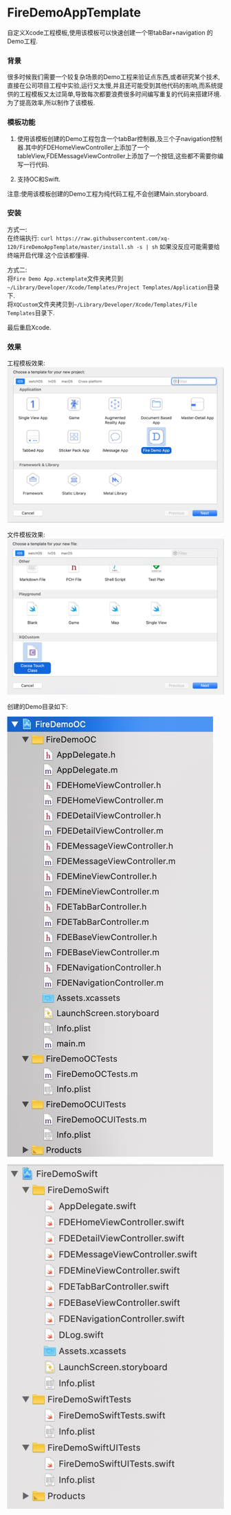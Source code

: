 # FireDemoAppTemplate
自定义Xcode工程模板,使用该模板可以快速创建一个带tabBar+navigation 的Demo工程.

### 背景
很多时候我们需要一个较复杂场景的Demo工程来验证点东西,或者研究某个技术,直接在公司项目工程中实验,运行又太慢,并且还可能受到其他代码的影响,而系统提供的工程模板又太过简单,导致每次都要浪费很多时间编写重复的代码来搭建环境.为了提高效率,所以制作了该模板.

### 模板功能
1. 使用该模板创建的Demo工程包含一个tabBar控制器,及三个子navigation控制器.其中的FDEHomeViewController上添加了一个tableView,FDEMessageViewController上添加了一个按钮,这些都不需要你编写一行代码.  

2. 支持OC和Swift.  

注意:使用该模板创建的Demo工程为纯代码工程,不会创建Main.storyboard.

### 安装
方式一:  
在终端执行:
`curl https://raw.githubusercontent.com/xq-120/FireDemoAppTemplate/master/install.sh -s | sh`
如果没反应可能需要给终端开启代理.这个应该都懂得.

方式二:  
将`Fire Demo App.xctemplate`文件夹拷贝到`~/Library/Developer/Xcode/Templates/Project Templates/Application`目录下.  
将`XQCustom`文件夹拷贝到`~/Library/Developer/Xcode/Templates/File Templates`目录下.

最后重启Xcode.

### 效果
工程模板效果:
![工程模板效果](./工程模板效果图.jpg)

文件模板效果:
![文件模板效果](./文件模板效果图.jpg)

创建的Demo目录如下:

![OC工程目录](./OC工程目录.jpg)

![Swift工程目录](./Swift工程目录.jpg)

